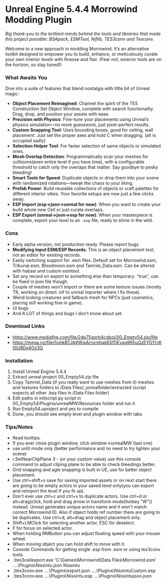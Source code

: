 # Unreal Engine 5.4.4 Morrowind Modding Plugin  
*Big thank-you to the brilliant minds behind the tools and libraries that made this project possible: BSApack, ESMTool, Niflib, TES3conv and Texconv.*

Welcome to a new approach in modding Morrowind. It’s an alternative toolkit designed to empower you to build, enhance, or meticulously curate your own interior levels with finesse and flair. (Fear not, exterior tools are on the horizon, so stay tuned!)

### What Awaits You  
Dive into a suite of features that blend nostalgia with little bit of Unreal magic:  
- **Object Placement Reimagined**: Channel the spirit of the TES Construction Set Object Window, complete with search functionality. Drag, drop, and position your assets with ease.  
- **Precision with Physics**: Fine-tune your placements using Unreal’s physics simulation—no more guesswork, just pixel-perfect results.  
- **Custom Snapping Tool**: Uses bounding boxes, good for ceiling, wall placement. Just set the proper axes and hold C when dragging. (alt is occupied sadly) 
- **Selection Helper Tool**: For faster selection of same objects or simulated ones.  
- **Mesh Overlap Detection**: Programmatically scan your meshes for collisions(even entire level if you have time), with a configurable threshold to catch only the overlaps that matter. Say goodbye to pesky bleeding!  
- **Smart Tools for Speed**: Duplicate objects or drop them into your scene with randomized rotations—tweak the chaos to your liking.  
- **Prefab Power**: Build reusable collections of objects or craft palettes for different interior vibes. Your favorite setups are now just a few clicks away.  
- **ESP Import (esp->json->unreal for now)**: When you want to create your build whole new Cell or just curate overlaps.  
- **ESP Export (unreal->json->esp for now)**: When your masterpiece is complete, export your level to an `.esp` file, ready to shine in the wild.

### Cons
- Early alpha version, not production ready. Please report bugs. 
- **Modifying Input ESM/ESP Records**: This is an object placement tool, not an editor for existing records.  
- Easily switching support for .esm files. Default set for Morrowind.esm, Tribunal.esm, Bloodmoon.esm and Tamriel_Data.esm. Can be altered with habasi and custom esmtool.
- Set any record on export to something else than temporary: "true", can be fixed in json file though.
- Couple of meshes won't import or there are some texture issues (mostly TR, working on direct .nif to unreal importer where I fix these).
- Weird looking creatures and fallback mesh for NPCs (just cosmetics, placing still working fine in game).
- UI bugs
- And A LOT of things and bugs I don't know about yet.
  
### Download Links
- https://www.mediafire.com/file/2dp75gorb4cgboi/00_Empty54.zip/file
- https://mega.nz/file/huhkBTJA#WiaArnzmhak6SfDEyag965uQzEYGYLtKtSU8Dx4Oz3Q
  
### Installation
1. Install Unreal Engine 5.4.4
2. Extract unreal project 00_Empty54.zip file
3. Copy Tamriel_Data (if you really want to use meshes from it) meshes and textures folders to /Data Files/_unrealfolder/extracted (script expects all other .bsa files in /Data Files folder)
4. Edit paths in initscript.py script in 00_Empty54/Plugins/unrealMW/Resources folder and run it
5. Run Empty54.uproject and yes to compile
6. Done, you should see empty level and plugin window with tabs

### Tips/Notes
- Read tooltips.
- If you ever close plugin window, click window->unrealMW (last one)
- use unlit mode only (better performance and no need to try lighten your scene)
- r.SetNearClipPlane 3 - (or your custom value) use this console command to adjust cliping plane to be able to check bleedings better.
- Grid snapping and agle snapping is built in UE, use for better object placement.
- Use ctrl+shift+s save for saving imported assets or on next start there are going to be empty actors in your saved level only(you can export and reimport the level if you fk up).
- Don't ever use ctrl+c and ctrl+v to duplicate actors. Use ctrl+d or alt+drag(click, hold and drag arrow in transform mode(hotkey "W")) instead. Unreal generates unique actors name and it won't match correct Morrowind ID. Also if object holds ref number there are going to be duplicates. Use ctrl+d, alt+drag and object placement only.
- Shift+LMClick for selecting another actor, ESC for deselect.
- F for focus on selected actor.
- When holding RMButton you can adjust floating speed with your mouse wheel.
- When moving object you can hold shift to move with it.
- Console Commands for getting single .esp from .esm or using tes3conv tools
- .\tes3cellexport.exe 'C:\Games\Morrowind\Data Files\Morrowind.esm' ..\..\Plugins\Nissintu.json Nissintu
- .\tes3conv.exe ..\..\Plugins\export.json ..\..\Plugins\NissintuCustom.esp
- .\tes3conv.exe ..\..\Plugins\Nissintu.esp ..\..\Plugins\Nissintujson.json
